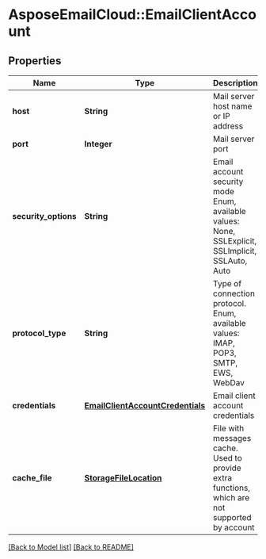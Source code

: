 # AsposeEmailCloud::EmailClientAccount
## Properties
Name | Type | Description | Notes
------------ | ------------- | ------------- | -------------
**host** | **String** | Mail server host name or IP address              | 
**port** | **Integer** | Mail server port              | 
**security_options** | **String** | Email account security mode Enum, available values: None, SSLExplicit, SSLImplicit, SSLAuto, Auto | 
**protocol_type** | **String** | Type of connection protocol. Enum, available values: IMAP, POP3, SMTP, EWS, WebDav | 
**credentials** | [**EmailClientAccountCredentials**](EmailClientAccountCredentials.md) | Email client account credentials              | 
**cache_file** | [**StorageFileLocation**](StorageFileLocation.md) | File with messages cache. Used to provide extra functions, which are not supported by account              | [optional] 



[[Back to Model list]](Models.md) [[Back to README]](README.md)


